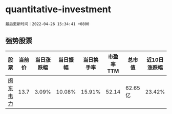 # quantitative-investment

`最后更新时间：2022-04-26 15:34:41 +0800`

## 强势股票

|股票|当前价|当日涨跌幅|当日振幅|当日换手率|市盈率TTM|总市值|近10日涨跌幅|
|----|----|----|----|----|----|----|----|
|[闽东电力](https://xueqiu.com/S/SZ000993)|13.7|3.09%|10.08%|15.91%|52.14|62.65亿|23.42%|
